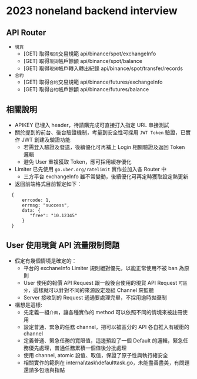 # 2023 noneland backend interview

## API Router

* `現貨`
  * [GET] 取得`現貨`交易規範 api/binance/spot/exchangeInfo
  * [GET] 取得`現貨`帳戶餘額 api/binance/spot/balance
  * [GET] 取得`現貨`帳戶轉入轉出紀錄 api/binance/spot/transfer/records
* `合約`
  * [GET] 取得`合約`交易規範 api/binance/futures/exchangeInfo
  * [GET] 取得`合約`帳戶餘額 api/binance/futures/balance

## 相關說明

* APIKEY 已埋入 header，待請購完成可直接打入指定 URL 串接測試
* 關於提到的前台、後台驗證機制，考量到安全性可採用 `JWT Token` 驗證，已實作 JWT 創建及驗證功能
  * 若需登入驗證及發送，後續優化可再補上 Login 相關驗證及返回 Token 邏輯
  * 避免 User 重複獲取 Token，應可採用緩存優化
* Limiter 已先使用 `go.uber.org/ratelimit` 實作並加入各 Router 中
  * 三方平台 exchangeInfo 雖不常變動，後續優化可再定時獲取設定熱更新
* 返回前端格式目前暫定如下：
```
  {
      errcode: 1,
      errmsg: "success",
      data: {
         "free": "10.12345"
      }
  }
```

## User 使用現貨 API 流量限制問題

* 假定有幾個情境是確定的：
  * 平台的 exchaneInfo Limiter 規則絕對優先，以能正常使用不被 ban 為原則
  * User 使用的報價 API Request 跟一般後台使用的現貨 API Request `可區分`，這樣就可以針對不同的來源設定幾組 Channel 來監聽
  * Server 接收到的 Request 通通要處理完畢，不採用逾時拋棄制
* 構想是這樣:
  * 先定義一組`介面`，讓各種實作的 method 可以依照不同的情境來被註冊使用
  * 設定普通、緊急的任務 channel，把可以被區分的 API 各自推入有緩衝的 channel
  * 定義普通、緊急任務的寬限值，這邊預設了一個 Default 的邏輯，緊急任務優先處理，普通任務累積一個值後分批處理
  * 使用 channel, atomic 設值、取值，保證了原子性與執行緒安全
  * 相關實作的範例在 internal\task\defaulttask.go，未能盡善盡美，有問題還請多包涵與指點
